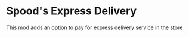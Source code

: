 # Spood's Express Delivery

This mod adds an option to pay for express delivery service in the store
